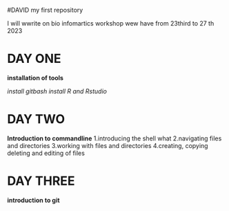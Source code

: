 #DAVID
my first repository

I will wwrite on bio infomartics workshop wew have from 23third to 27 th 2023

# DAY ONE
**installation of tools**

*install gitbash*
*install R and Rstudio*

# DAY TWO

**Introduction to commandline**
1.introducing the shell what
2.navigating files and directories
3.working with files and directories 
4.creating, copying deleting and editing of files

# DAY THREE
**introduction to git**

